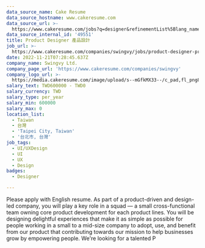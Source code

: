 ```yaml
---
data_source_name: Cake Resume
data_source_hostname: www.cakeresume.com
data_source_url: >-
  https://www.cakeresume.com/jobs?q=designer&refinementList%5Blang_name%5D%5B0%5D=English&refinementList%5Bsalary_type%5D=per_year
data_source_internal_id: '49551'
title: Product Designer 產品設計
job_url: >-
  https://www.cakeresume.com/companies/swingvy/jobs/product-designer-product-design
date: 2022-11-21T07:28:45.637Z
company_name: Swingvy Ltd.
company_page_url: 'https://www.cakeresume.com/companies/swingvy'
company_logo_url: >-
  https://media.cakeresume.com/image/upload/s--mGfkMX33--/c_pad,fl_png8,h_200,w_200/v1659418857/hlrfahyv2vzczghwlumf.png
salary_text: TWD600000 - TWD0
salary_currency: TWD
salary_type: per_year
salary_min: 600000
salary_max: 0
location_list:
  - Taiwan
  - 台灣
  - 'Taipei City, Taiwan'
  - '台北市, 台灣'
job_tags:
  - UI/UXDesign
  - UI
  - UX
  - Design
badges:
  - Designer

---
```


Please apply with English resume. As part of a product-driven and design-led company, you will play a key role in a squad — a small cross-functional team owning core product development for each product lines. You will be designing delightful experiences that make it as simple as possible for people working in a small to a mid-size company to adopt, use, and benefit from our product that contributing towards our mission to help businesses grow by empowering people. We're looking for a talented P